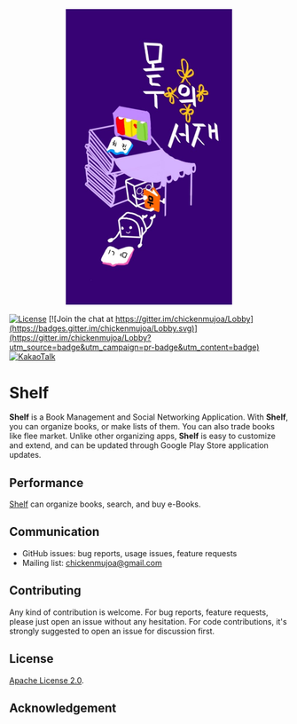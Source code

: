 <div align="center">
<img src="docs/project_logo.jpg" width="300" alt="shelf" />
</div>



[![License](https://img.shields.io/badge/License-Apache%202.0-blue.svg)](LICENSE)
[![Join the chat at https://gitter.im/chickenmujoa/Lobby](https://badges.gitter.im/chickenmujoa/Lobby.svg)](https://gitter.im/chickenmujoa/Lobby?utm_source=badge&utm_campaign=pr-badge&utm_content=badge)
[![KakaoTalk](https://img.shields.io/badge/contact-KakaoTalk-orange.svg)]()


# Shelf #

**Shelf** is a Book Management and Social Networking Application. With **Shelf**, you can organize books, or make lists of them. You can also trade books like flee market. Unlike other organizing apps, **Shelf** is easy to customize and extend, and can be updated through Google Play Store application updates.


## Performance
[Shelf](https://github.com/chickenmujoa/shelf) can organize books, search, and buy e-Books.

## Communication
* GitHub issues: bug reports, usage issues, feature requests
* Mailing list: [chickenmujoa@gmail.com](mailto:chickenmujoa@gmail.com)

## Contributing
Any kind of contribution is welcome. For bug reports, feature requests,
please just open an issue without any hesitation. For code contributions, it's
strongly suggested to open an issue for discussion first.

## License
[Apache License 2.0](LICENSE).

## Acknowledgement

